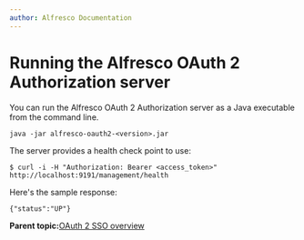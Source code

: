 ```yaml
---
author: Alfresco Documentation
---
```


# Running the Alfresco OAuth 2 Authorization server

You can run the Alfresco OAuth 2 Authorization server as a Java executable from the command line.

```
java -jar alfresco-oauth2-<version>.jar
```

The server provides a health check point to use:

```
$ curl -i -H "Authorization: Bearer <access_token>" http://localhost:9191/management/health
```

Here's the sample response:

```
{"status":"UP"}
```

**Parent topic:**[OAuth 2 SSO overview](../concepts/OAuth-overview.md)


